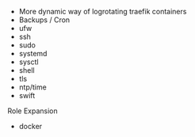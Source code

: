 * More dynamic way of logrotating traefik containers
* Backups / Cron
* ufw
* ssh
* sudo
* systemd
* sysctl
* shell
* tls
* ntp/time
* swift

Role Expansion
* docker
